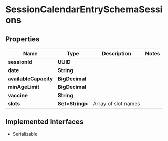 

# SessionCalendarEntrySchemaSessions

## Properties

Name | Type | Description | Notes
------------ | ------------- | ------------- | -------------
**sessionId** | **UUID** |  | 
**date** | **String** |  | 
**availableCapacity** | **BigDecimal** |  | 
**minAgeLimit** | **BigDecimal** |  | 
**vaccine** | **String** |  | 
**slots** | **Set&lt;String&gt;** | Array of slot names | 


## Implemented Interfaces

* Serializable


